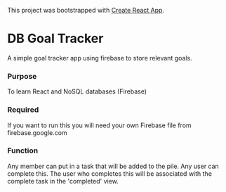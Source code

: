 ﻿This project was bootstrapped with [Create React App](https://github.com/facebookincubator/create-react-app).

# DB Goal Tracker

A simple goal tracker app using firebase to store relevant goals.

### Purpose

To learn React and NoSQL databases (Firebase)

### Required

If you want to run this you will need your own Firebase file from firebase.google.com

### Function

Any member can put in a task that will be added to the pile. Any user can complete this. The user who completes this will be associated with the complete task in the 'completed' view.

